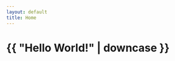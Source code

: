 ```yaml
---
layout: default
title: Home
---
```

<html>
  <head>
    <meta charset="utf-8">
    <title>{{ page.title }}</title>
  </head>
  <body>
    <h1>{{ "Hello World!" | downcase }}</h1>
  </body>
</html>